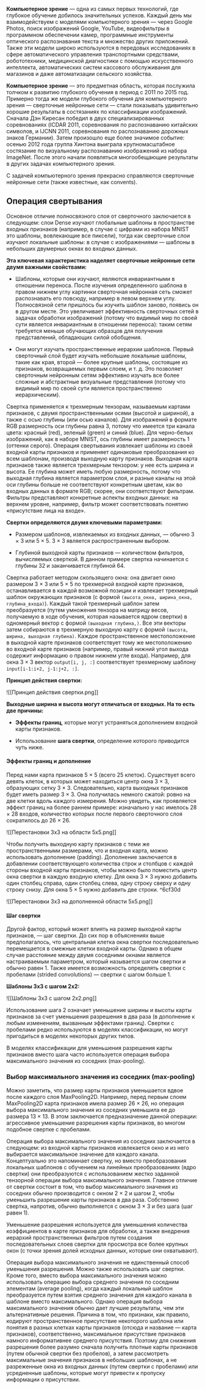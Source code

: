 **Компьютерное зрение** — одна из самых первых технологий, где глубокое обучение добилось значительных успехов. Каждый день мы взаимодействуем с моделями компьютерного зрения — через Google Photos, поиск изображений Google, YouTube, видеофильтры в программном обеспечении камер, программные инструменты оптического распознавания текста и множество других приложений. Также эти модели широко используются в передовых исследованиях в сфере автоматического управления транспортными средствами, робототехники, медицинской диагностики с помощью искусственного интеллекта, автоматических систем кассового обслуживания для магазинов и даже автоматизации сельского хозяйства.

**Компьютерное зрение** — это предметная область, которая послужила толчком к развитию глубокого обучения в период с 2011 по 2015 год. Примерно тогда же модели глубокого обучения для компьютерного зрения — сверточные нейронные сети — стали показывать удивительно хорошие результаты в состязаниях по классификации изображений. Сначала Дэн Киресан победил в двух специализированных соревнованиях (ICDAR 2011, соревнования по распознаванию китайских символов, и IJCNN 2011, соревнования по распознаванию дорожных знаков Германии). Затем произошло еще более значимое событие: осенью 2012 года группа Хинтона выиграла крупномасштабное состязание по визуальному распознаванию изображений из набора ImageNet. После этого начали появляться многообещающие результаты в других задачах компьютерного зрения.

С задачей компьютерного зрения прекрасно справляются сверточные нейронные сети (также известные, как convents). 

## Операция свертывания

Основное отличие полносвязного слоя от сверточного заключается в следующем: слои Dense изучают глобальные шаблоны в пространстве входных признаков (например, в случае с цифрами из набора MNIST это шаблоны, вовлекающие все пиксели), тогда как сверточные слои изучают локальные шаблоны: в случае с изображениями — шаблоны в небольших двумерных окнах во входных данных.

**Эта ключевая характеристика наделяет сверточные нейронные сети двумя важными свойствами:**

- Шаблоны, которые они изучают, являются инвариантными в отношении переноса. После изучения определенного шаблона в правом нижнем углу картинки сверточная нейронная сеть сможет распознавать его повсюду, например в левом верхнем углу. Полносвязной сети пришлось бы изучить шаблон заново, появись он в другом месте. Это увеличивает эффективность сверточных сетей в задачах обработки изображений (потому что видимый мир по своей сути является инвариантным в отношении переноса): таким сетям требуется меньше обучающих образцов для получения представлений, обладающих силой обобщения.

- Они могут изучать пространственные иерархии шаблонов. Первый сверточный слой будет изучать небольшие локальные шаблоны, такие как края, второй — более крупные шаблоны, состоящие из признаков, возвращаемых первым слоем, и т. д. Это позволяет сверточным нейронным сетям эффективно изучать все более сложные и абстрактные визуальные представления (потому что видимый мир по своей сути является пространственно иерархическим).

Свертка применяется к трехмерным тензорам, называемым картами признаков, с двумя пространственными осями (высотой и шириной), а также с осью глубины (или осью каналов). Для изображений в формате RGB размерность оси глубины равна 3, потому что имеется три канала цвета: красный (red), зеленый (green) и синий (blue). Для черно-белых изображений, как в наборе MNIST, ось глубины имеет размерность 1 (оттенки серого). Операция свертывания извлекает шаблоны из своей входной карты признаков и применяет одинаковые преобразования ко всем шаблонам, производя выходную карту признаков. Выходная карта признаков также является трехмерным тензором: у нее есть ширина и высота. Ее глубина может иметь любую размерность, потому что выходная глубина является параметром слоя, и разные каналы на этой оси глубины больше не соответствуют конкретным цветам, как во входных данных в формате RGB; скорее, они соответствуют фильтрам. Фильтры представляют конкретные аспекты входных данных: на верхнем уровне, например, фильтр может соответствовать понятию «присутствие лица на входе».

**Свертки определяются двумя ключевыми параметрами:** 

- Размером шаблонов, извлекаемых из входных данных, — обычно 3 × 3 или 5 × 5.  3 × 3 является распространенным выбором.

- Глубиной выходной карты признаков — количеством фильтров, вычисляемых сверткой. В данном примере свертка начинается с глубины 32 и заканчивается глубиной 64.

Свертка работает методом скользящего окна: она двигает окно размером 3 × 3 или 5 × 5 по трехмерной входной карте признаков, останавливается в каждой возможной позиции и извлекает трехмерный шаблон окружающих признаков (с формой `(высота_окна, ширина_окна, глубина_входа)`). Каждый такой трехмерный шаблон затем преобразуется (путем умножения тензора на матрицу весов, получаемую в ходе обучения, которая называется ядром свертки) в одномерный вектор с формой `(выходная глубина,)`. Все эти векторы затем собираются в трехмерную выходную карту с формой `(высота, ширина, выходная глубина)`. Каждое пространственное местоположение в выходной карте признаков соответствует тому же местоположению во входной карте признаков (например, правый нижний угол выхода содержит информацию о правом нижнем угле входа). Например, для окна 3 × 3 вектор `output[i, j, :]` соответствует трехмерному шаблону `input[i-1:i+2, j-1:j+2, :]`.

**Принцип действия свертки:**

![[Принцип действия свертки.png]]

**Выходные ширина и высота могут отличаться от входных. На то есть две причины:**

- **Эффекты границ**, которые могут устраняться дополнением входной карты признаков.

- Использование **шага свертки**, определение которого приводится чуть ниже.

#### Эффекты границ и дополнение

Перед нами карта признаков 5 × 5 (всего 25 клеток). Существует всего девять клеток, в которых может находиться центр окна 3 × 3, образующих сетку 3 × 3. Следовательно, карта выходных признаков будет иметь размер 3 × 3. Она получилась немного сжатой: ровно на две клетки вдоль каждого измерения. Можно увидеть, как проявляется эффект границ на более раннем примере: изначально у нас имелось 28 × 28 входов, количество которых после первого сверточного слоя сократилось до 26 × 26. 

![[Перестановки 3x3 на области 5x5.png]]

Чтобы получить выходную карту признаков с теми же пространственными размерами, что и входная карта, можно использовать дополнение (padding). Дополнение заключается в добавлении соответствующего количества строк и столбцов с каждой стороны входной карты признаков, чтобы можно было поместить центр окна свертки в каждую входную клетку. Для окна 3 × 3 нужно добавить один столбец справа, один столбец слева, одну строку сверху и одну строку снизу. Для окна 5 × 5 нужно добавить две строки. ^6cf30d

![[Перестановки 3x3 на дополненной области 5x5.png]]

#### Шаг свертки

Другой фактор, который может влиять на размер выходной карты признаков, — шаг свертки. До сих пор в объяснениях выше предполагалось, что центральная клетка окна свертки последовательно перемещается в смежные клетки входной карты. Однако в общем случае расстояние между двумя соседними окнами является настраиваемым параметром, который называется шагом свертки и обычно равен 1. Также имеется возможность определять свертки с пробелами (strided convolutions) — свертки с шагом больше 1.

**Шаблоны 3x3 с шагом 2x2:**

![[Шаблоны 3x3 с шагом 2x2.png]]

Использование шага 2 означает уменьшение ширины и высоты карты признаков за счет уменьшения разрешения в два раза (в дополнение к любым изменениям, вызванным эффектами границ). Свертки с пробелами редко используются в моделях классификации, но могут пригодиться в моделях некоторых других типов.

В моделях классификации для уменьшения разрешения карты признаков вместо шага часто используется операция выбора максимального значения из соседних (max-pooling).

### Выбор максимального значения из соседних (max-pooling)

Можно заметить, что размер карты признаков уменьшается вдвое после каждого слоя MaxPooling2D. Например, перед первым слоем MaxPooling2D карта признаков имела размер 26 × 26, но операция выбора максимального значения из соседних уменьшила ее до размера 13 × 13. В этом заключается предназначение данной операции: агрессивное уменьшение разрешения карты признаков, во многом подобное свертке с пробелами.

Операция выбора максимального значения из соседних заключается в следующем: из входной карты признаков извлекается окно и из него выбирается максимальное значение для каждого канала. Концептуально это напоминает свертку, но вместо преобразования локальных шаблонов с обучением на линейных преобразованиях (ядро свертки) они преобразуются с использованием жестко заданной тензорной операции выбора максимального значения. Главное отличие от свертки состоит в том, что выбор максимального значения из соседних обычно производится с окном 2 × 2 и шагом 2, чтобы уменьшить разрешение карты признаков в два раза. Собственно свертка, напротив, обычно выполняется с окном 3 × 3 и без шага (шаг равен 1). 

Уменьшение разрешения используется для уменьшения количества коэффициентов в карте признаков для обработки, а также внедрения иерархий пространственных фильтров путем создания последовательных слоев свертки для просмотра все более крупных окон (с точки зрения долей исходных данных, которые они охватывают).

Операция выбора максимального значения не единственный способ уменьшения разрешения. Можно также использовать шаг свертки. Кроме того, вместо выбора максимального значения можно использовать операцию выбора среднего значения по соседним элементам (average pooling), когда каждый локальный шаблон преобразуется путем взятия среднего значения для каждого канала в шаблоне вместо максимального. Однако операция выбора максимального значения обычно дает лучшие результаты, чем эти альтернативные решения. Причина в том, что признаки, как правило, кодируют пространственное присутствие некоторого шаблона или понятия в разных клетках карты признаков (отсюда и название — карта признаков), соответственно, максимальное присутствие признаков намного информативнее среднего присутствия. Поэтому для снижения разрешения более разумно сначала получить плотные карты признаков (путем обычной свертки без пробелов), а затем рассмотреть максимальные значения признаков в небольших шаблонах, а не разреженные окна из входных данных (путем свертки с пробелами) или усредненные шаблоны, которые могут привести к пропуску информации о присутствии.